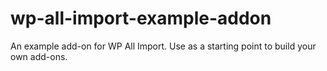 # wp-all-import-example-addon
An example add-on for WP All Import. Use as a starting point to build your own add-ons.
